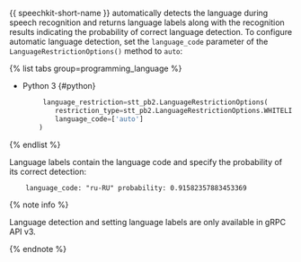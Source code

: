 {{ speechkit-short-name }} automatically detects the language during speech recognition and returns language labels along with the recognition results indicating the probability of correct language detection.
To configure automatic language detection, set the `language_code` parameter of the `LanguageRestrictionOptions()` method to `auto`:

{% list tabs group=programming_language %}

- Python 3 {#python}

   ```python
   	    language_restriction=stt_pb2.LanguageRestrictionOptions(
           restriction_type=stt_pb2.LanguageRestrictionOptions.WHITELIST,
           language_code=['auto']
       )
   ```

{% endlist %}

Language labels contain the language code and specify the probability of its correct detection:
```
    language_code: "ru-RU" probability: 0.91582357883453369
```


{% note info %}

Language detection and setting language labels are only available in gRPC API v3.

{% endnote %}
